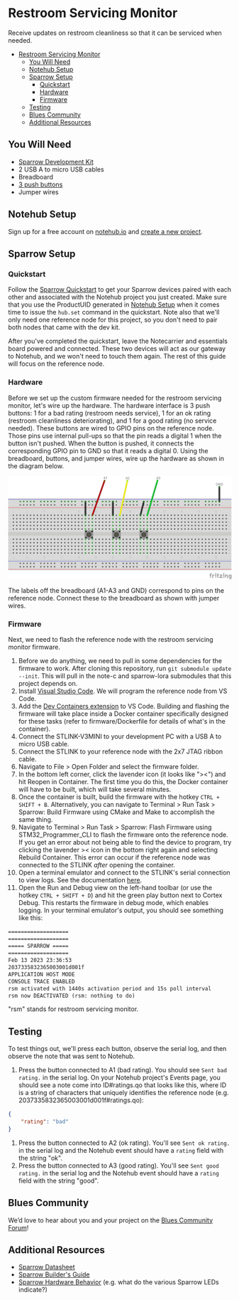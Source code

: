 # Restroom Servicing Monitor

Receive updates on restroom cleanliness so that it can be serviced when needed.

- [Restroom Servicing Monitor](#restroom-servicing-monitor)
  - [You Will Need](#you-will-need)
  - [Notehub Setup](#notehub-setup)
  - [Sparrow Setup](#sparrow-setup)
    - [Quickstart](#quickstart)
    - [Hardware](#hardware)
    - [Firmware](#firmware)
  - [Testing](#testing)
  - [Blues Community](#blues-community)
  - [Additional Resources](#additional-resources)

## You Will Need

* [Sparrow Development Kit](https://shop.blues.io/products/sparrow-dev-kit)
* 2 USB A to micro USB cables
* Breadboard
* [3 push buttons](https://www.sparkfun.com/products/14460)
* Jumper wires

## Notehub Setup

Sign up for a free account on [notehub.io](https://notehub.io) and [create a new project](https://dev.blues.io/quickstart/notecard-quickstart/notecard-and-notecarrier-pi/#set-up-notehub).

## Sparrow Setup

### Quickstart

Follow the [Sparrow Quickstart](https://dev.blues.io/quickstart/sparrow-quickstart/) to get your Sparrow devices paired with each other and associated with the Notehub project you just created. Make sure that you use the ProductUID generated in [Notehub Setup](#notehub-setup) when it comes time to issue the `hub.set` command in the quickstart. Note also that we'll only need one reference node for this project, so you don't need to pair both nodes that came with the dev kit.

After you've completed the quickstart, leave the Notecarrier and essentials board powered and connected. These two devices will act as our gateway to Notehub, and we won't need to touch them again. The rest of this guide will focus on the reference node.

### Hardware

Before we set up the custom firmware needed for the restroom servicing monitor, let's wire up the hardware. The hardware interface is 3 push buttons: 1 for a bad rating (restroom needs service), 1 for an ok rating (restroom cleanliness deteriorating), and 1 for a good rating (no service needed). These buttons are wired to GPIO pins on the reference node. Those pins use internal pull-ups so that the pin reads a digital 1 when the button isn't pushed. When the button is pushed, it connects the corresponding GPIO pin to GND so that it reads a digital 0. Using the breadboard, buttons, and jumper wires, wire up the hardware as shown in the diagram below.

![breadboard wiring](assets/nf29_breadboard.jpg "Breadboard Wiring")

The labels off the breadboard (A1-A3 and GND) correspond to pins on the reference node. Connect these to the breadboard as shown with jumper wires.

### Firmware

Next, we need to flash the reference node with the restroom servicing monitor firmware.

1. Before we do anything, we need to pull in some dependencies for the firmware to work. After cloning this repository, run `git submodule update --init`. This will pull in the note-c and sparrow-lora submodules that this project depends on.
1. Install [Visual Studio Code](https://code.visualstudio.com/). We will program the reference node from VS Code.
1. Add the [Dev Containers extension](https://marketplace.visualstudio.com/items?itemName=ms-vscode-remote.remote-containers) to VS Code. Building and flashing the firmware will take place inside a Docker container specifically designed for these tasks (refer to firmware/Dockerfile for details of what's in the container).
1. Connect the STLINK-V3MINI to your development PC with a USB A to micro USB cable.
1. Connect the STLINK to your reference node with the 2x7 JTAG ribbon cable.
1. Navigate to File > Open Folder and select the firmware folder.
1. In the bottom left corner, click the lavender icon (it looks like "><") and hit Reopen in Container. The first time you do this, the Docker container will have to be built, which will take several minutes.
1. Once the container is built, build the firmware with the hotkey `CTRL + SHIFT + B`. Alternatively, you can navigate to Terminal > Run Task > Sparrow: Build Firmware using CMake and Make to accomplish the same thing.
1. Navigate to Terminal > Run Task > Sparrow: Flash Firmware using STM32_Programmer_CLI to flash the firmware onto the reference node. If you get an error about not being able to find the device to program, try clicking the lavender >< icon in the bottom right again and selecting Rebuild Container. This error can occur if the reference node was connected to the STLINK _after_ opening the container.
1. Open a terminal emulator and connect to the STLINK's serial connection to view logs. See the documentation [here](https://dev.blues.io/sparrow/sparrow-builders-guide/#collecting-firmware-logs). 
1. Open the Run and Debug view on the left-hand toolbar (or use the hotkey `CTRL + SHIFT + D`) and hit the green play button next to Cortex Debug. This restarts the firmware in debug mode, which enables logging. In your terminal emulator's output, you should see something like this:

```
===================
===================
===== SPARROW =====
===================
Feb 13 2023 23:36:53
2037335832365003001d001f
APPLICATION HOST MODE
CONSOLE TRACE ENABLED
rsm activated with 1440s activation period and 15s poll interval
rsm now DEACTIVATED (rsm: nothing to do)
```

"rsm" stands for restroom servicing monitor.

## Testing

To test things out, we'll press each button, observe the serial log, and then observe the note that was sent to Notehub.

1. Press the button connected to A1 (bad rating). You should see `Sent bad rating.` in the serial log. On your Notehub project's Events page, you should see a note come into ID#ratings.qo that looks like this, where ID is a string of characters that uniquely identifies the reference node (e.g. 2037335832365003001d001f#ratings.qo):

```json
{
    "rating": "bad"
}
```

1. Press the button connected to A2 (ok rating). You'll see `Sent ok rating.` in the serial log and the Notehub event should have a `rating` field with the string "ok".
1. Press the button connected to A3 (good rating). You'll see `Sent good rating.` in the serial log and the Notehub event should have a `rating` field with the string "good".

## Blues Community

We’d love to hear about you and your project on the [Blues Community Forum](https://discuss.blues.io/)!

## Additional Resources

* [Sparrow Datasheet](https://dev.blues.io/hardware/sparrow-datasheet/)
* [Sparrow Builder's Guide](https://dev.blues.io/sparrow/sparrow-builders-guide/)
* [Sparrow Hardware Behavior](https://dev.blues.io/sparrow/sparrow-hardware-behavior/) (e.g. what do the various Sparrow LEDs indicate?)
